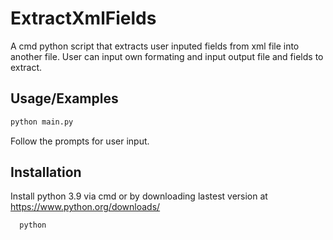 # ExtractXmlFields

A cmd python script that extracts user inputed fields from xml file into another file. User can input own formating and input output file and fields to extract.


## Usage/Examples

```cmd
python main.py
```
Follow the prompts for user input.


## Installation

Install python 3.9 via cmd or by downloading lastest version at https://www.python.org/downloads/

```bash
  python
```
    
